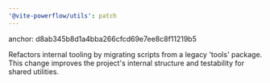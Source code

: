 ```yaml
---
'@vite-powerflow/utils': patch
---
```


anchor: d8ab345b8d1a4bba266cfcd69e7ee8c8f11219b5

Refactors internal tooling by migrating scripts from a legacy 'tools' package. This change improves the project's internal structure and testability for shared utilities.
